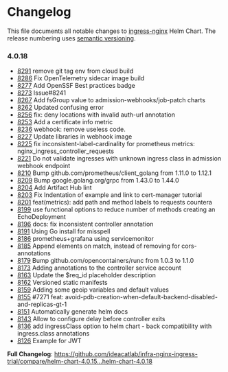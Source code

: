 # Changelog

This file documents all notable changes to [ingress-nginx](https://github.com/ideacatlab/infra-nginx-ingress-trial) Helm Chart. The release numbering uses [semantic versioning](http://semver.org).

### 4.0.18

* [8291](https://github.com/ideacatlab/infra-nginx-ingress-trial/pull/8291) remove git tag env from cloud build
* [8286](https://github.com/ideacatlab/infra-nginx-ingress-trial/pull/8286) Fix OpenTelemetry sidecar image build
* [8277](https://github.com/ideacatlab/infra-nginx-ingress-trial/pull/8277) Add OpenSSF Best practices badge
* [8273](https://github.com/ideacatlab/infra-nginx-ingress-trial/pull/8273) Issue#8241
* [8267](https://github.com/ideacatlab/infra-nginx-ingress-trial/pull/8267) Add fsGroup value to admission-webhooks/job-patch charts
* [8262](https://github.com/ideacatlab/infra-nginx-ingress-trial/pull/8262) Updated confusing error
* [8256](https://github.com/ideacatlab/infra-nginx-ingress-trial/pull/8256) fix: deny locations with invalid auth-url annotation
* [8253](https://github.com/ideacatlab/infra-nginx-ingress-trial/pull/8253) Add a certificate info metric
* [8236](https://github.com/ideacatlab/infra-nginx-ingress-trial/pull/8236) webhook: remove useless code.
* [8227](https://github.com/ideacatlab/infra-nginx-ingress-trial/pull/8227) Update libraries in webhook image
* [8225](https://github.com/ideacatlab/infra-nginx-ingress-trial/pull/8225) fix inconsistent-label-cardinality for prometheus metrics: nginx_ingress_controller_requests
* [8221](https://github.com/ideacatlab/infra-nginx-ingress-trial/pull/8221) Do not validate ingresses with unknown ingress class in admission webhook endpoint
* [8210](https://github.com/ideacatlab/infra-nginx-ingress-trial/pull/8210) Bump github.com/prometheus/client_golang from 1.11.0 to 1.12.1
* [8209](https://github.com/ideacatlab/infra-nginx-ingress-trial/pull/8209) Bump google.golang.org/grpc from 1.43.0 to 1.44.0
* [8204](https://github.com/ideacatlab/infra-nginx-ingress-trial/pull/8204) Add Artifact Hub lint
* [8203](https://github.com/ideacatlab/infra-nginx-ingress-trial/pull/8203) Fix Indentation of example and link to cert-manager tutorial
* [8201](https://github.com/ideacatlab/infra-nginx-ingress-trial/pull/8201) feat(metrics): add path and method labels to requests countera
* [8199](https://github.com/ideacatlab/infra-nginx-ingress-trial/pull/8199) use functional options to reduce number of methods creating an EchoDeployment
* [8196](https://github.com/ideacatlab/infra-nginx-ingress-trial/pull/8196) docs: fix inconsistent controller annotation
* [8191](https://github.com/ideacatlab/infra-nginx-ingress-trial/pull/8191) Using Go install for misspell
* [8186](https://github.com/ideacatlab/infra-nginx-ingress-trial/pull/8186) prometheus+grafana using servicemonitor
* [8185](https://github.com/ideacatlab/infra-nginx-ingress-trial/pull/8185) Append elements on match, instead of removing for cors-annotations
* [8179](https://github.com/ideacatlab/infra-nginx-ingress-trial/pull/8179) Bump github.com/opencontainers/runc from 1.0.3 to 1.1.0
* [8173](https://github.com/ideacatlab/infra-nginx-ingress-trial/pull/8173) Adding annotations to the controller service account
* [8163](https://github.com/ideacatlab/infra-nginx-ingress-trial/pull/8163) Update the $req_id placeholder description
* [8162](https://github.com/ideacatlab/infra-nginx-ingress-trial/pull/8162) Versioned static manifests
* [8159](https://github.com/ideacatlab/infra-nginx-ingress-trial/pull/8159) Adding some geoip variables and default values
* [8155](https://github.com/ideacatlab/infra-nginx-ingress-trial/pull/8155) #7271 feat: avoid-pdb-creation-when-default-backend-disabled-and-replicas-gt-1
* [8151](https://github.com/ideacatlab/infra-nginx-ingress-trial/pull/8151) Automatically generate helm docs
* [8143](https://github.com/ideacatlab/infra-nginx-ingress-trial/pull/8143) Allow to configure delay before controller exits
* [8136](https://github.com/ideacatlab/infra-nginx-ingress-trial/pull/8136) add ingressClass option to helm chart - back compatibility with ingress.class annotations
* [8126](https://github.com/ideacatlab/infra-nginx-ingress-trial/pull/8126) Example for JWT

**Full Changelog**: https://github.com/ideacatlab/infra-nginx-ingress-trial/compare/helm-chart-4.0.15...helm-chart-4.0.18
